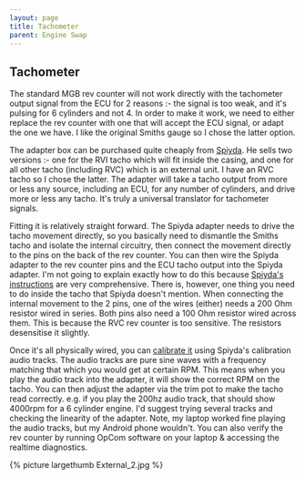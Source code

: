 ```yaml
---
layout: page
title: Tachometer
parent: Engine Swap
---
```

## Tachometer

The standard MGB rev counter will not work directly with the
tachometer output signal from the ECU for 2 reasons :- the signal is too
weak, and it's pulsing for 6 cylinders and not 4. In order to make it
work, we need to either replace the rev counter with one that will
accept the ECU signal, or adapt the one we have. I like the original
Smiths gauge so I chose the latter option.

The adapter box can be purchased quite cheaply from [Spiyda][]. He sells
two versions :- one for the RVI tacho which will fit inside the casing,
and one for all other tacho (including RVC) which is an external unit. I
have an RVC tacho so I chose the latter. The adapter will take a tacho
output from more or less any source, including an ECU, for any number of
cylinders, and drive more or less any tacho. It's truly a universal
translator for tachometer signals.

Fitting it is relatively straight forward. The Spiyda adapter needs to
drive the tacho movement directly, so you basically need to dismantle
the Smiths tacho and isolate the internal circuitry, then connect the
movement directly to the pins on the back of the rev counter. You can
then wire the Spiyda adapter to the rev counter pins and the ECU tacho
output into the Spiyda adapter. I'm not going to explain exactly how to
do this because [Spiyda's instructions][] are very comprehensive. There
is, however, one thing you need to do inside the tacho that Spiyda
doesn't mention. When connecting the internal movement to the 2 pins,
one of the wires (either) needs a 200 Ohm resistor wired in series. Both
pins also need a 100 Ohm resistor wired across them. This is because the
RVC rev counter is too sensitive. The resistors desensitise it slightly.

Once it's all physically wired, you can [calibrate it][] using Spiyda's
calibration audio tracks. The audio tracks are pure sine waves with a
frequency matching that which you would get at certain RPM. This means
when you play the audio track into the adapter, it will show the correct
RPM on the tacho. You can then adjust the adapter via the trim pot to
make the tacho read correctly. e.g. if you play the 200hz audio track,
that should show 4000rpm for a 6 cylinder engine. I'd suggest trying
several tracks and checking the linearity of the adapter. Note, my
laptop worked fine playing the audio tracks, but my Android phone
wouldn't. You can also verify the rev counter by running OpCom software
on your laptop & accessing the realtime diagnostics.

{% picture largethumb External_2.jpg %}

  [Spiyda]: https://www.spiyda.com/smiths-rvi-rvc-conversion-external.html
  [Spiyda's instructions]: https://www.spiyda.com/pub/media/wysiwyg/pdf/TACHO%20EXTERNAL%20MK3.pdf
  [calibrate it]: https://www.spiyda.com/tacho-calibration-information
